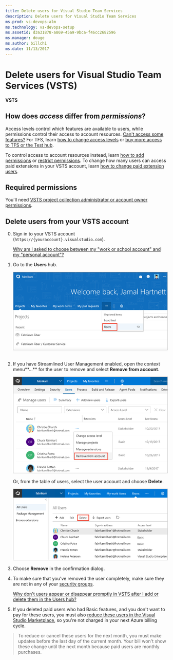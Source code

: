 ```yaml
---
title: Delete users for Visual Studio Team Services
description: Delete users for Visual Studio Team Services
ms.prod: vs-devops-alm
ms.technology: vs-devops-setup
ms.assetid: d3a31878-a869-45a9-9bca-f46cc2682596
ms.manager: douge
ms.author: billchi
ms.date: 11/13/2017
---
```


#	Delete users for Visual Studio Team Services (VSTS)

**VSTS**

## How does *access* differ from *permissions*?

Access levels control which features are available to users, while permissions control their access to account resources. 
[Can't access some features?](faq-add-delete-users.md#feature-access) 
For TFS, learn [how to change access levels](../security/change-access-levels.md) 
or [buy more access to TFS or the Test hub](../billing/buy-access-tfs-test-hub.md). 

To control access to account resources instead, learn [how to add permissions](../security/add-users-team-project.md) or 
[restrict permissions](restrict-access-tfs.md).  To change how many users can access paid extensions in your 
VSTS account, 
learn [how to change paid extension users](../billing/change-number-paid-extension-users.md).


## Required permissions

You'll need [VSTS project collection administrator or account owner permissions](faq-add-delete-users.md#find-owner). 


##  Delete users from your VSTS account

0. Sign in to your VSTS account (```https://{youraccount}.visualstudio.com```).

	[Why am I asked to choose between my "work or school account" and my "personal account"?](faq-add-delete-users.md#ChooseOrgAcctMSAcct)

0. Go to the **Users** hub.  

	<img src="_img/_shared/choose-users-hub.png" alt="go to the user hub" style="border: 1px solid #C3C3C3;" /> 

0. If you have Streamlined User Management enabled, open the context menu**...** for the user to remove and select **Remove from account**. 

	<img src="_img/_shared/remove-from-account-menu-selection.png" alt="Account level table of users with key information per user" style="border: 1px solid #C3C3C3;" />

	Or, from the table of users, select the user account and choose  **Delete**.  

	<img src="_img/_shared/delete-user-account.png" alt="Account level table of users with key information per user" style="border: 1px solid #C3C3C3;" />

0. Choose **Remove** in the confirmation dialog.

0. To make sure that you've removed the user completely, make sure they are not in any of your [security groups](../security/add-users-team-project.md). 

	[Why don't users appear or disappear promptly in VSTS after I add or delete them in the Users hub?](faq-add-delete-users.md#users-delay)

0. If you deleted paid users who had Basic features, and you don't want to pay for these users, you must also 
[reduce these users in the Visual Studio Marketplace](../billing/buy-basic-access-add-users.md), 
so you're not charged in your next Azure billing cycle.

 > To reduce or cancel these users for the next month, you must make updates before the last day of the current month. 
 > Your bill won't show these change until the next month because paid users are monthly purchases. 


